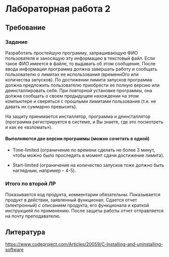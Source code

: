 # Лабораторная работа 2
## Требование
### Задание 
Разработать простейшую программу, запрашивающую ФИО пользователя и заносящую эту информацию в текстовый файл. Если такое ФИО имеется в файле, то выдавать об этом сообщение. После ввода информации программа должна завершать работу и сообщать пользователю о лимитах ее использования (временнОго или количества запусков). По достижении лимита запусков программа должна предложить пользователю приобрести ее полную версию или деинсталлировать себя. При повторной установке программы, она должна сообщать о своем предыдущем нахождении на этом компьютере и сверяться с прошлыми лимитами пользования (т.е. не давать их суммарно превысить).

На защиту принимается инсталлятор, программа и деинсталлятор (программа регистрируется в системе, и Вы знаете, где это посмотреть и как ее «взломать»).

#### Выполняются две версии программы (можно сочетать в одной)
*  Time-limited (ограничение по времени сделать не более 3 минут, чтобы можно было проследить в момент сдачи достижение лимита).

*  Start-limited (ограничение на количество запусков тоже должно быть наглядным, например – 4-5).

### Итого по второй ЛР
Показывается код продукта, комментарии обязательны.
Показывается продукт в действии, заявленный функционал.
Сдается отчет (электронный) с описанием продукта, его функционала и краткой инструкцией по применению.
После защиты работы отчет отправляется на почту преподавателю.

## Литература
https://www.codeproject.com/Articles/20059/C-Installing-and-uninstalling-software
